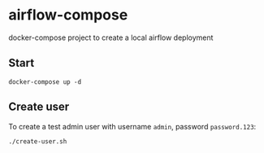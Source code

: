 # airflow-compose

docker-compose project to create a local airflow deployment

## Start

```
docker-compose up -d
```

## Create user

To create a test admin user with username `admin`, password `password.123`:

```
./create-user.sh
```
